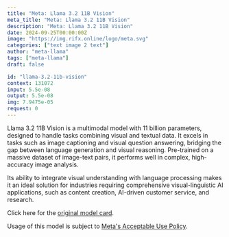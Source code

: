 ```yaml
---
title: "Meta: Llama 3.2 11B Vision"
meta_title: "Meta: Llama 3.2 11B Vision"
description: "Meta: Llama 3.2 11B Vision"
date: 2024-09-25T00:00:00Z
image: "https://img.rifx.online/logo/meta.svg"
categories: ["text image 2 text"]
author: "meta-llama"
tags: ["meta-llama"]
draft: false

id: "llama-3.2-11b-vision"
context: 131072
input: 5.5e-08
output: 5.5e-08
img: 7.9475e-05
request: 0
---
```


Llama 3.2 11B Vision is a multimodal model with 11 billion parameters, designed to handle tasks combining visual and textual data. It excels in tasks such as image captioning and visual question answering, bridging the gap between language generation and visual reasoning. Pre-trained on a massive dataset of image-text pairs, it performs well in complex, high-accuracy image analysis.

Its ability to integrate visual understanding with language processing makes it an ideal solution for industries requiring comprehensive visual-linguistic AI applications, such as content creation, AI-driven customer service, and research.

Click here for the [original model card](https://github.com/meta-llama/llama-models/blob/main/models/llama3_2/MODEL_CARD_VISION.md).

Usage of this model is subject to [Meta's Acceptable Use Policy](https://www.llama.com/llama3/use-policy/).


